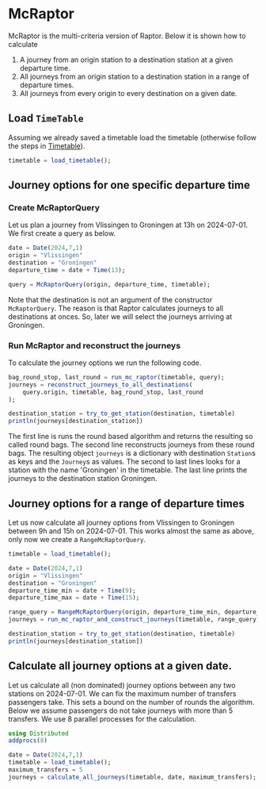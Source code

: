 # McRaptor

McRaptor is the multi-criteria version of Raptor.
Below it is shown how to calculate
1. A journey from an origin station to a destination station at a given departure time.
2. All journeys from an origin station to a destination station in a range of departure times.
3. All journeys from every origin to every destination on a given date. 

## Load `TimeTable`
Assuming we already saved a timetable load the timetable (otherwise follow the steps in [Timetable](@ref)).

```julia
timetable = load_timetable(); 
```

## Journey options for one specific departure time

### Create McRaptorQuery
Let us plan a journey from Vlissingen to Groningen at 13h on 2024-07-01. We first create a query as below.

```julia
date = Date(2024,7,1)
origin = "Vlissingen"
destination = "Groningen"
departure_time = date + Time(13);

query = McRaptorQuery(origin, departure_time, timetable);
```
Note that the destination is not an argument of the constructor `McRaptorQuery`. 
The reason is that Raptor calculates journeys to all destinations at onces. 
So, later we will select the journeys arriving at Groningen.

### Run McRaptor and reconstruct the journeys
To calculate the journey options we run the following code.

```julia
bag_round_stop, last_round = run_mc_raptor(timetable, query);
journeys = reconstruct_journeys_to_all_destinations(
    query.origin, timetable, bag_round_stop, last_round
);

destination_station = try_to_get_station(destination, timetable)
println(journeys[destination_station])
```
The first line is runs the round based algorithm and returns the resulting so called round bags.
The second line reconstructs journeys from these round bags.
The resulting object `journeys` is a dictionary with destination `Station`s as keys and the `Journey`s as values. 
The second to last lines looks for a station with the name 'Groningen' in the timetable. 
The last line prints the journeys to the destination station Groningen.

## Journey options for a range of departure times
Let us now calculate all journey options from Vlissingen to Groningen between 9h and 15h on 2024-07-01.
This works almost the same as above, only now we create a `RangeMcRaptorQuery`. 

```julia
timetable = load_timetable();

date = Date(2024,7,1)
origin = "Vlissingen"
destination = "Groningen"
departure_time_min = date + Time(9);
departure_time_max = date + Time(15);

range_query = RangeMcRaptorQuery(origin, departure_time_min, departure_time_max, timetable);
journeys = run_mc_raptor_and_construct_journeys(timetable, range_query);

destination_station = try_to_get_station(destination, timetable)
println(journeys[destination_station])
```

## Calculate all journey options at a given date.
Let us calculate all (non dominated) journey options between any two stations on 2024-07-01.
We can fix the maximum number of transfers passengers take. 
This sets a bound on the number of rounds the algorithm.
Below we assume passengers do not take journeys with more than 5 transfers.
We use 8 parallel processes for the calculation.

```julia
using Distributed
addprocs(8)

date = Date(2024,7,1)
timetable = load_timetable();
maximum_transfers = 5
journeys = calculate_all_journeys(timetable, date, maximum_transfers);
```

